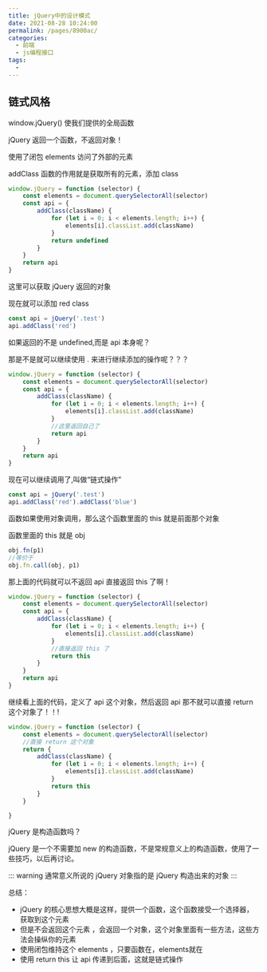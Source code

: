 ```yaml
---
title: jQuery中的设计模式
date: 2021-08-28 10:24:00
permalink: /pages/8900ac/
categories:
  - 前端
  - js编程接口
tags:
  - 
---
```

## 链式风格

window.jQuery() 使我们提供的全局函数

jQuery 返回一个函数，不返回对象！

使用了闭包 elements 访问了外部的元素

addClass 函数的作用就是获取所有的元素，添加 class

```js
window.jQuery = function (selector) {
    const elements = document.querySelectorAll(selector)
    const api = {
        addClass(className) {
            for (let i = 0; i < elements.length; i++) {
                elements[i].classList.add(className)
            }
            return undefined
        }
    }
    return api
}
```

这里可以获取 jQuery 返回的对象

现在就可以添加 red class

```js
const api = jQuery('.test')
api.addClass('red')
```

如果返回的不是 undefined,而是 api 本身呢？

那是不是就可以继续使用 . 来进行继续添加的操作呢？？？

```js
window.jQuery = function (selector) {
    const elements = document.querySelectorAll(selector)
    const api = {
        addClass(className) {
            for (let i = 0; i < elements.length; i++) {
                elements[i].classList.add(className)
            }
            //这里返回自己了
            return api
        }
    }
    return api
}
```

现在可以继续调用了,叫做“链式操作”

```js
const api = jQuery('.test')
api.addClass('red').addClass('blue')
```

函数如果使用对象调用，那么这个函数里面的 this 就是前面那个对象

函数里面的 this 就是 obj

```js
obj.fn(p1)
//等价于
obj.fn.call(obj, p1)
```

那上面的代码就可以不返回 api 直接返回 this 了啊！

```js
window.jQuery = function (selector) {
    const elements = document.querySelectorAll(selector)
    const api = {
        addClass(className) {
            for (let i = 0; i < elements.length; i++) {
                elements[i].classList.add(className)
            }
            //直接返回 this 了
            return this
        }
    }
    return api
}
```

继续看上面的代码，定义了 api 这个对象，然后返回 api 那不就可以直接 return 这个对象了！！!

```js
window.jQuery = function (selector) {
    const elements = document.querySelectorAll(selector)
    //直接 return 这个对象
    return {
        addClass(className) {
            for (let i = 0; i < elements.length; i++) {
                elements[i].classList.add(className)
            }
            return this
        }
    }

}
```
jQuery 是构造函数吗？

jQuery 是一个不需要加 new 的构造函数，不是常规意义上的构造函数，使用了一些技巧，以后再讨论。

::: warning
通常意义所说的 jQuery 对象指的是 jQuery 构造出来的对象
:::

总结：

- jQuery 的核心思想大概是这样，提供一个函数，这个函数接受一个选择器，获取到这个元素
- 但是不会返回这个元素 ，会返回一个对象，这个对象里面有一些方法，这些方法会操纵你的元素
- 使用闭包维持这个 elements ，只要函数在，elements就在
- 使用 return this 让 api 传递到后面，这就是链式操作

